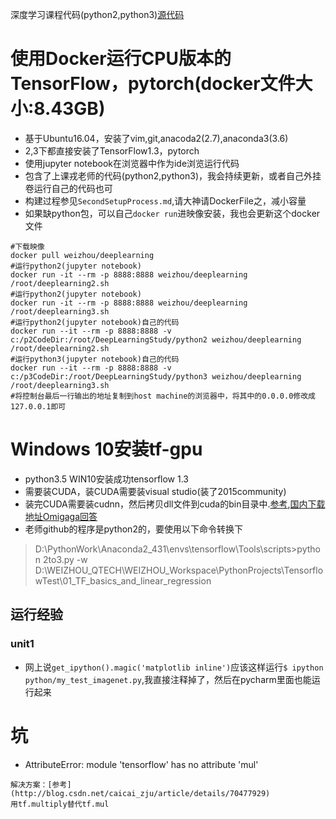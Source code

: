 深度学习课程代码(python2,python3)[源代码](https://github.com/jastarex/DeepLearningCourseCodes)

# 使用Docker运行CPU版本的TensorFlow，pytorch(docker文件大小:8.43GB)
* 基于Ubuntu16.04，安装了vim,git,anacoda2(2.7),anaconda3(3.6)
* 2,3下都直接安装了TensorFlow1.3，pytorch
* 使用jupyter notebook在浏览器中作为ide浏览运行代码
* 包含了上课戎老师的代码(python2,python3)，我会持续更新，或者自己外挂卷运行自己的代码也可
* 构建过程参见`SecondSetupProcess.md`,请大神请DockerFile之，减小容量
* 如果缺python包，可以自己`docker run`进映像安装，我也会更新这个docker文件
```
#下载映像
docker pull weizhou/deeplearning
#运行python2(jupyter notebook)
docker run -it --rm -p 8888:8888 weizhou/deeplearning /root/deeplearning2.sh
#运行python2(jupyter notebook)
docker run -it --rm -p 8888:8888 weizhou/deeplearning /root/deeplearning3.sh
#运行python2(jupyter notebook)自己的代码
docker run --it --rm -p 8888:8888 -v c:/p2CodeDir:/root/DeepLearningStudy/python2 weizhou/deeplearning /root/deeplearning2.sh
#运行python3(jupyter notebook)自己的代码
docker run --it --rm -p 8888:8888 -v c:/p3CodeDir:/root/DeepLearningStudy/python3 weizhou/deeplearning /root/deeplearning3.sh
#将控制台最后一行输出的地址复制到host machine的浏览器中，将其中的0.0.0.0修改成127.0.0.1即可
```


# Windows 10安装tf-gpu
* python3.5 WIN10安装成功tensorflow 1.3
* 需要装CUDA，装CUDA需要装visual studio(装了2015community)
* 装完CUDA需要装cudnn，然后拷贝dll文件到cuda的bin目录中.[参考](http://blog.csdn.net/bianjun1075/article/details/60478487),[国内下载地址Omigaga回答](https://www.zhihu.com/question/37082272)
* 老师github的程序是python2的，要使用以下命令转换下
> D:\PythonWork\Anaconda2_431\envs\tensorflow\Tools\scripts>python 2to3.py -w D:\WEIZHOU_QTECH\WEIZHOU_Workspace\PythonProjects\TensorflowTest\01_TF_basics_and_linear_regression

## 运行经验
### unit1
* 网上说`get_ipython().magic('matplotlib inline')`应该这样运行`$ ipython python/my_test_imagenet.py`,我直接注释掉了，然后在pycharm里面也能运行起来


# 坑
* AttributeError: module 'tensorflow' has no attribute 'mul'
```
解决方案：[参考](http://blog.csdn.net/caicai_zju/article/details/70477929)
用tf.multiply替代tf.mul
```